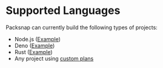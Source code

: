 <extends template="layouts/index.html"></extends>

# Supported Languages

Packsnap can currently build the following types of projects:
- Node.js ([Example](https://github.com/aleksrutins/packsnap/tree/master/examples/node))
- Deno ([Example](https://github.com/aleksrutins/packsnap/tree/master/examples/deno))
- Rust ([Example](https://github.com/aleksrutins/packsnap/tree/master/examples/rust))
- Any project using [custom plans](/guides/custom-plans.html)